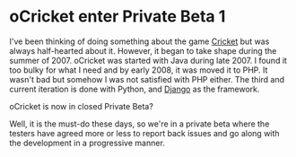 # oCricket enter Private Beta 1

I've been thinking of doing something about the game <a href="http://en.wikipedia.org/wiki/Cricket">Cricket</a> but was always half-hearted about it. However, it began to take shape during the summer of 2007. oCricket was started with Java during late 2007. I found it too bulky for what I need and by early 2008, it was moved it to PHP. It wasn't bad but somehow I was not satisfied with PHP either. The third and current iteration is done with Python, and <a href="http://www.djangoproject.com/">Django</a> as the framework.

oCricket is now in closed Private Beta?

Well, it is the must-do these days, so we're in a private beta where the testers have agreed more or less to report back issues and go along with the development in a progressive manner.
